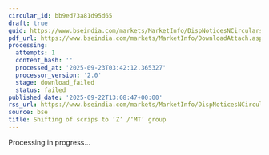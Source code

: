```yaml
---
circular_id: bb9ed73a81d95d65
draft: true
guid: https://www.bseindia.com/markets/MarketInfo/DispNoticesNCirculars.aspx?Noticeid={664283D8-9965-43FA-A3DE-C94BA0F86687}&noticeno=20250922-25&dt=09/22/2025&icount=25&totcount=58&flag=0
pdf_url: https://www.bseindia.com/markets/MarketInfo/DownloadAttach.aspx?id=20250922-25&attachedId=
processing:
  attempts: 1
  content_hash: ''
  processed_at: '2025-09-23T03:42:12.365327'
  processor_version: '2.0'
  stage: download_failed
  status: failed
published_date: '2025-09-22T13:08:47+00:00'
rss_url: https://www.bseindia.com/markets/MarketInfo/DispNoticesNCirculars.aspx?Noticeid={664283D8-9965-43FA-A3DE-C94BA0F86687}&noticeno=20250922-25&dt=09/22/2025&icount=25&totcount=58&flag=0
source: bse
title: Shifting of scrips to ‘Z’ /‘MT’ group
---
```


Processing in progress...